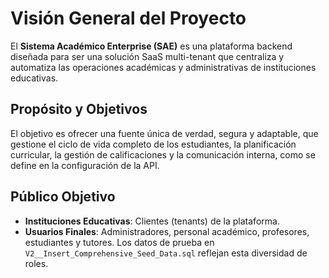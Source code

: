 # Visión General del Proyecto

El **Sistema Académico Enterprise (SAE)** es una plataforma backend diseñada para ser una solución SaaS multi-tenant que centraliza y automatiza las operaciones académicas y administrativas de instituciones educativas.

## Propósito y Objetivos
El objetivo es ofrecer una fuente única de verdad, segura y adaptable, que gestione el ciclo de vida completo de los estudiantes, la planificación curricular, la gestión de calificaciones y la comunicación interna, como se define en la configuración de la API.

## Público Objetivo
* **Instituciones Educativas**: Clientes (tenants) de la plataforma.
* **Usuarios Finales**: Administradores, personal académico, profesores, estudiantes y tutores. Los datos de prueba en `V2__Insert_Comprehensive_Seed_Data.sql` reflejan esta diversidad de roles.